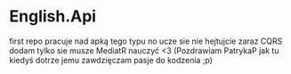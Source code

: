 # English.Api
first repo
pracuje nad apką tego typu no ucze sie nie hejtujcie zaraz CQRS dodam tylko sie musze MediatR nauczyć <3 (Pozdrawiam PatrykaP jak tu kiedyś dotrze jemu zawdzięczam pasje do kodzenia ;p)
